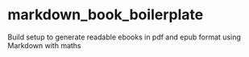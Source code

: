 # markdown_book_boilerplate
Build setup to generate readable ebooks in pdf and epub format using Markdown  with maths 

